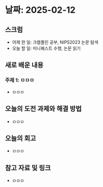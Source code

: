 # 날짜: 2025-02-12

## 스크럼
- 어제 한 일: 크램폴린 공부, NIPS2023 논문 탐색
- 오늘 할 일: 미니퀘스트 수행, 논문 읽기

## 새로 배운 내용
### 주제 1: ㅁㅁㅁ
- ㅁㅁㅁ

## 오늘의 도전 과제와 해결 방법
- ㅁㅁㅁ

## 오늘의 회고
- ㅁㅁㅁ

## 참고 자료 및 링크
- ㅁㅁㅁ
